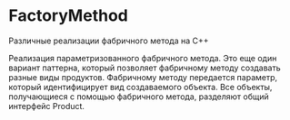 # FactoryMethod
Различные реализации фабричного метода на С++

Реализация параметризованного фабричного метода.
Это еще один вариант паттерна, который позволяет 
фабричному методу создавать разные виды продуктов.
Фабричному методу передается параметр, который идентифицирует вид
создаваемого объекта. Все объекты, получающиеся с помощью фабричного
метода, разделяют общий интерфейс Product.